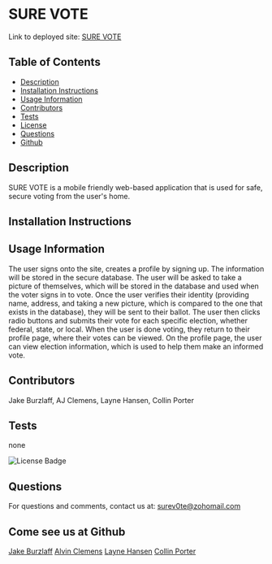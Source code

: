 # SURE VOTE


Link to deployed site: [SURE VOTE](https://intense-mesa-78080.herokuapp.com/)

## Table of Contents
* [Description](#description)
* [Installation Instructions](#installation)
* [Usage Information](#usage)
* [Contributors](#contributor)
* [Tests](#tests)
* [License](#license)
* [Questions](#questions)
* [Github](#github)

## Description
SURE VOTE is a mobile friendly web-based application that is used for safe, secure voting from the user's home. 

## Installation Instructions


## Usage Information
The user signs onto the site, creates a profile by signing up. The information will be stored in the secure database. The user will be asked to take a picture of themselves, which will be stored in the database and used when the voter signs in to vote. Once the user verifies their identity (providing name, address, and taking a new picture, which is compared to the one that exists in the database), they will be sent to their ballot. The user then clicks radio buttons and submits their vote for each specific election, whether federal, state, or local. When the user is done voting, they return to their profile page, where their votes can be viewed. On the profile page, the user can view election information, which is used to help them make an informed vote. 

## Contributors
Jake Burzlaff, AJ Clemens, Layne Hansen, Collin Porter

## Tests 
none

![License Badge](https://img.shields.io/badge/License-MIT_license-brightgreen)

## Questions
For questions and comments, contact us at:
surev0te@zohomail.com

## Come see us at Github
[Jake Burzlaff](https://github.com/jburz)
[Alvin Clemens](https://github.com/Cloggedbat)
[Layne Hansen](https://github.com/LayneHansen)
[Collin Porter](https://github.com/portercol)